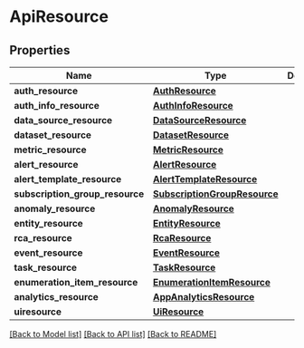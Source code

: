 # ApiResource

## Properties
Name | Type | Description | Notes
------------ | ------------- | ------------- | -------------
**auth_resource** | [**AuthResource**](AuthResource.md) |  | [optional] 
**auth_info_resource** | [**AuthInfoResource**](AuthInfoResource.md) |  | [optional] 
**data_source_resource** | [**DataSourceResource**](DataSourceResource.md) |  | [optional] 
**dataset_resource** | [**DatasetResource**](DatasetResource.md) |  | [optional] 
**metric_resource** | [**MetricResource**](MetricResource.md) |  | [optional] 
**alert_resource** | [**AlertResource**](AlertResource.md) |  | [optional] 
**alert_template_resource** | [**AlertTemplateResource**](AlertTemplateResource.md) |  | [optional] 
**subscription_group_resource** | [**SubscriptionGroupResource**](SubscriptionGroupResource.md) |  | [optional] 
**anomaly_resource** | [**AnomalyResource**](AnomalyResource.md) |  | [optional] 
**entity_resource** | [**EntityResource**](EntityResource.md) |  | [optional] 
**rca_resource** | [**RcaResource**](RcaResource.md) |  | [optional] 
**event_resource** | [**EventResource**](EventResource.md) |  | [optional] 
**task_resource** | [**TaskResource**](TaskResource.md) |  | [optional] 
**enumeration_item_resource** | [**EnumerationItemResource**](EnumerationItemResource.md) |  | [optional] 
**analytics_resource** | [**AppAnalyticsResource**](AppAnalyticsResource.md) |  | [optional] 
**uiresource** | [**UiResource**](UiResource.md) |  | [optional] 

[[Back to Model list]](../README.md#documentation-for-models) [[Back to API list]](../README.md#documentation-for-api-endpoints) [[Back to README]](../README.md)


